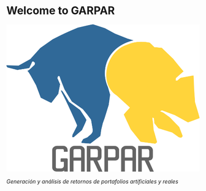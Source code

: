 # Welcome to GARPAR

![logo](res/logo.png)


_Generación y análisis de retornos de portafolios artificiales y reales_

